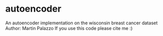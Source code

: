 # autoencoder
An autoencoder implementation on the wisconsin breast cancer dataset
Author: Martin Palazzo
If you use this code please cite me :) 
